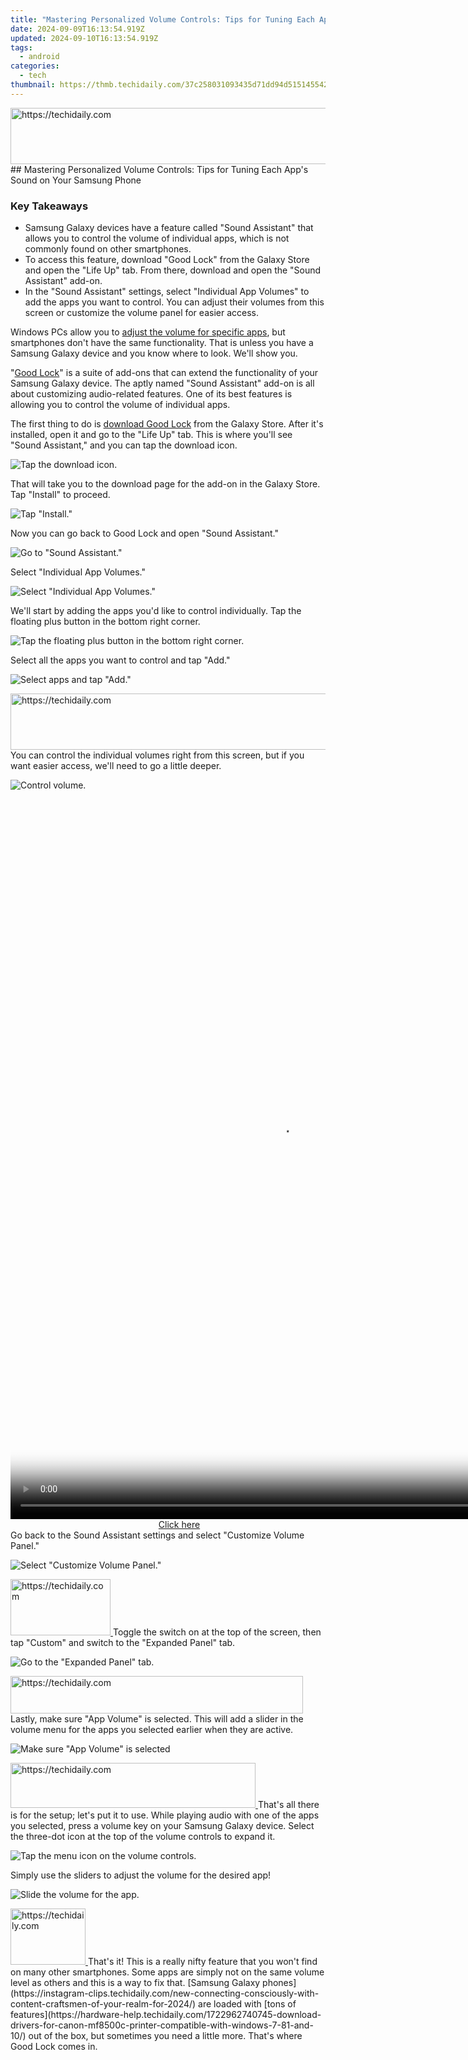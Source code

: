 ```yaml
---
title: "Mastering Personalized Volume Controls: Tips for Tuning Each App's Sound on Your Samsung Phone"
date: 2024-09-09T16:13:54.919Z
updated: 2024-09-10T16:13:54.919Z
tags:
  - android
categories:
  - tech
thumbnail: https://thmb.techidaily.com/37c258031093435d71dd94d5151455426579049284afd82c0786b6e3dd815a4b.jpg
---
```


<!-- affiliate ads begin -->
<a href="https://review-au.sjv.io/c/5597632/2135316/14409" target="_top" id="2135316">
  <img src="//a.impactradius-go.com/display-ad/14409-2135316" border="0" alt="https://techidaily.com" width="728" height="90"/>
</a>
<img height="0" width="0" src="https://review-au.sjv.io/i/5597632/2135316/14409" style="position:absolute;visibility:hidden;" border="0" />
<!-- affiliate ads end -->
## Mastering Personalized Volume Controls: Tips for Tuning Each App's Sound on Your Samsung Phone

### Key Takeaways

* Samsung Galaxy devices have a feature called "Sound Assistant" that allows you to control the volume of individual apps, which is not commonly found on other smartphones.
* To access this feature, download "Good Lock" from the Galaxy Store and open the "Life Up" tab. From there, download and open the "Sound Assistant" add-on.
* In the "Sound Assistant" settings, select "Individual App Volumes" to add the apps you want to control. You can adjust their volumes from this screen or customize the volume panel for easier access.

 Windows PCs allow you to [adjust the volume for specific apps](https://youtube-data.techidaily.com/24517605-new-2024-approved-buy-subscribers-wisely-watch-your-numbers-soar/), but smartphones don't have the same functionality. That is unless you have a Samsung Galaxy device and you know where to look. We'll show you.

 "[Good Lock](https://extra-skills.techidaily.com/in-2024-metaverse-mastery-rapidly-assemble-your-digital-self/)" is a suite of add-ons that can extend the functionality of your Samsung Galaxy device. The aptly named "Sound Assistant" add-on is all about customizing audio-related features. One of its best features is allowing you to control the volume of individual apps.

 The first thing to do is [download Good Lock](https://shop-links.co/link/?exclusive=1&publisher_slug=itechdaily19598&url=https%3A%2F%2Fgalaxystore.samsung.com%2Fdetail%2Fcom.samsung.android.goodlock%3FlangCd%3Den) from the Galaxy Store. After it's installed, open it and go to the "Life Up" tab. This is where you'll see "Sound Assistant," and you can tap the download icon.

![Tap the download icon.](https://static1.howtogeekimages.com/wordpress/wp-content/uploads/2023/10/screenshot_20231002_100537_good-lock.jpg) 

 That will take you to the download page for the add-on in the Galaxy Store. Tap "Install" to proceed.

![Tap "Install."](https://static1.howtogeekimages.com/wordpress/wp-content/uploads/2023/10/screenshot_20231002_100548_galaxy-store.jpg) 

 Now you can go back to Good Lock and open "Sound Assistant."

![Go to "Sound Assistant."](https://static1.howtogeekimages.com/wordpress/wp-content/uploads/2023/10/screenshot_20231002_100933_good-lock.jpg) 

 Select "Individual App Volumes."

![Select "Individual App Volumes."](https://static1.howtogeekimages.com/wordpress/wp-content/uploads/2023/10/screenshot_20231002_100939_sound-assistant.jpg) 

 We'll start by adding the apps you'd like to control individually. Tap the floating plus button in the bottom right corner.

![Tap the floating plus button in the bottom right corner.](https://static1.howtogeekimages.com/wordpress/wp-content/uploads/2023/10/screenshot_20231002_100952_sound-assistant.jpg) 

 Select all the apps you want to control and tap "Add."

![Select apps and tap "Add."](https://static1.howtogeekimages.com/wordpress/wp-content/uploads/2023/10/screenshot_20231002_101007_sound-assistant.jpg) 

<!-- affiliate ads begin -->
<a href="https://appsumo.8odi.net/c/5597632/2118321/7443" target="_top" id="2118321">
  <img src="//a.impactradius-go.com/display-ad/7443-2118321" border="0" alt="https://techidaily.com" width="600" height="90"/>
</a>
<img height="0" width="0" src="https://appsumo.8odi.net/i/5597632/2118321/7443" style="position:absolute;visibility:hidden;" border="0" />
<!-- affiliate ads end -->
 You can control the individual volumes right from this screen, but if you want easier access, we'll need to go a little deeper.

![Control volume.](https://static1.howtogeekimages.com/wordpress/wp-content/uploads/2023/10/screenshot_20231002_101039_sound-assistant.jpg) 

<!-- affiliate ads begin -->
<span id="1542129">
					<video width="864" height="1152" style="cursor:pointer"
           poster="//a.impactradius-go.com/display-clicktoplayimage/1542129.png"
           onclick="if(!this.playClicked){this.play();this.setAttribute('controls',true);this.playClicked=true;}">
	   <source src="//a.impactradius-go.com/display-ad/16836-1542129">
	   <img src="//a.impactradius-go.com/display-clicktoplayimage/1542129.png" style="border: none; height: 100%; width: 100%; object-fit: contain">
	</video>
	<div style="width:540px;text-align:center"><a href="javascript:window.open(decodeURIComponent('https%3A%2F%2F25home.pxf.io%2Fc%2F5597632%2F1542129%2F16836'), '_blank');void(0);">Click here</a></div>
</span>
<img height="0" width="0" src="https://imp.pxf.io/i/5597632/1542129/16836" style="position:absolute;visibility:hidden;" border="0" />
<!-- affiliate ads end -->
 Go back to the Sound Assistant settings and select "Customize Volume Panel."

![Select "Customize Volume Panel."](https://static1.howtogeekimages.com/wordpress/wp-content/uploads/2023/10/screenshot_20231002_101052_sound-assistant.jpg) 

<!-- affiliate ads begin -->
<a href="https://aligracehair.sjv.io/c/5597632/2115928/19272" target="_top" id="2115928">
  <img src="//a.impactradius-go.com/display-ad/19272-2115928" border="0" alt="https://techidaily.com" width="160" height="90"/>
</a>
<img height="0" width="0" src="https://aligracehair.sjv.io/i/5597632/2115928/19272" style="position:absolute;visibility:hidden;" border="0" />
<!-- affiliate ads end -->
 Toggle the switch on at the top of the screen, then tap "Custom" and switch to the "Expanded Panel" tab.

![Go to the "Expanded Panel" tab.](https://static1.howtogeekimages.com/wordpress/wp-content/uploads/2023/10/screenshot_20231002_101120_sound-assistant.jpg) 

<!-- affiliate ads begin -->
<a href="https://bluettius.sjv.io/c/5597632/2139122/17108" target="_top" id="2139122">
  <img src="//a.impactradius-go.com/display-ad/17108-2139122" border="0" alt="https://techidaily.com" width="468" height="60"/>
</a>
<img height="0" width="0" src="https://bluettius.sjv.io/i/5597632/2139122/17108" style="position:absolute;visibility:hidden;" border="0" />
<!-- affiliate ads end -->
 Lastly, make sure "App Volume" is selected. This will add a slider in the volume menu for the apps you selected earlier when they are active.

![Make sure "App Volume" is selected](https://static1.howtogeekimages.com/wordpress/wp-content/uploads/2023/10/screenshot_20231002_101125_sound-assistant.jpg) 

<!-- affiliate ads begin -->
<a href="https://aligracehair.sjv.io/c/5597632/2135417/19272" target="_top" id="2135417">
  <img src="//a.impactradius-go.com/display-ad/19272-2135417" border="0" alt="https://techidaily.com" width="392" height="72"/>
</a>
<img height="0" width="0" src="https://aligracehair.sjv.io/i/5597632/2135417/19272" style="position:absolute;visibility:hidden;" border="0" />
<!-- affiliate ads end -->
 That's all there is for the setup; let's put it to use. While playing audio with one of the apps you selected, press a volume key on your Samsung Galaxy device. Select the three-dot icon at the top of the volume controls to expand it.

![Tap the menu icon on the volume controls.](https://static1.howtogeekimages.com/wordpress/wp-content/uploads/2023/10/screenshot_20231002_101155_nova-launcher.jpg) 

 Simply use the sliders to adjust the volume for the desired app!

![Slide the volume for the app.](https://static1.howtogeekimages.com/wordpress/wp-content/uploads/2023/10/screenshot_20231002_101226_nova-launcher.jpg) 

<!-- affiliate ads begin -->
<a href="https://aligracehair.sjv.io/c/5597632/2115938/19272" target="_top" id="2115938">
  <img src="//a.impactradius-go.com/display-ad/19272-2115938" border="0" alt="https://techidaily.com" width="120" height="90"/>
</a>
<img height="0" width="0" src="https://aligracehair.sjv.io/i/5597632/2115938/19272" style="position:absolute;visibility:hidden;" border="0" />
<!-- affiliate ads end -->
 That's it! This is a really nifty feature that you won't find on many other smartphones. Some apps are simply not on the same volume level as others and this is a way to fix that. [Samsung Galaxy phones](https://instagram-clips.techidaily.com/new-connecting-consciously-with-content-craftsmen-of-your-realm-for-2024/) are loaded with [tons of features](https://hardware-help.techidaily.com/1722962740745-download-drivers-for-canon-mf8500c-printer-compatible-with-windows-7-81-and-10/) out of the box, but sometimes you need a little more. That's where Good Lock comes in.

<ins class="adsbygoogle"
     style="display:block"
     data-ad-format="autorelaxed"
     data-ad-client="ca-pub-7571918770474297"
     data-ad-slot="1223367746"></ins>



<ins class="adsbygoogle"
     style="display:block"
     data-ad-client="ca-pub-7571918770474297"
     data-ad-slot="8358498916"
     data-ad-format="auto"
     data-full-width-responsive="true"></ins>


